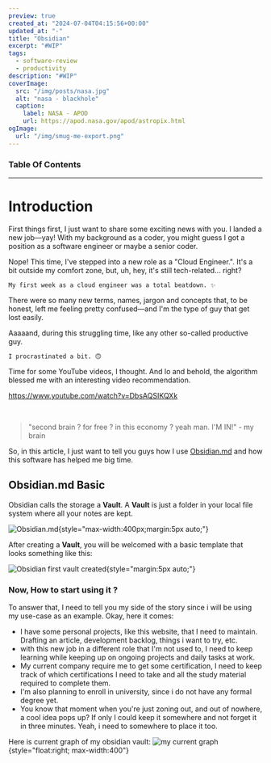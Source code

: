 ```yaml
---
preview: true
created_at: "2024-07-04T04:15:56+00:00"
updated_at: "-"
title: "Obsidian"
excerpt: "#WIP"
tags:
  - software-review
  - productivity
description: "#WIP"
coverImage:
  src: "/img/posts/nasa.jpg"
  alt: "nasa - blackhole"
  caption:
    label: NASA - APOD
    url: https://apod.nasa.gov/apod/astropix.html
ogImage:
  url: "/img/smug-me-export.png"
---
```


### Table Of Contents

---

# Introduction

First things first, I just want to share some exciting news with you. I landed a new job—yay! With my background as a coder, you might guess I got a position as a software engineer or maybe a senior coder.

Nope! This time, I've stepped into a new role as a "Cloud Engineer.". It's a bit outside my comfort zone, but, uh, hey, it's still tech-related... right?

```text
My first week as a cloud engineer was a total beatdown. ✨
```

There were so many new terms, names, jargon and concepts that, to be honest, left me feeling pretty confused—and I'm the type of guy that get lost easily.

Aaaaand, during this struggling time, like any other so-called productive guy.

```text
I procrastinated a bit. 🙃
```

Time for some YouTube videos, I thought. And lo and behold, the algorithm blessed me with an interesting video recommendation.

https://www.youtube.com/watch?v=DbsAQSIKQXk

&nbsp;

> "second brain ? for free ? in this economy ? yeah man. I'M IN!" - my brain

So, in this article, I just want to tell you guys how I use [Obsidian.md](https://obsidian.md/) and how this software has helped me big time.

## Obsidian.md Basic

Obsidian calls the storage a **Vault**. A **Vault** is just a folder in your local file system where all your notes are kept.

![Obsidian.md](/img/posts/obsidian1.png){style="max-width:400px;margin:5px auto;"}

After creating a **Vault**, you will be welcomed with a basic template that looks something like this:

![Obsidian first vault created](/img/posts/obsidian2.png){style="margin:5px auto;"}

### Now, How to start using it ?

To answer that, I need to tell you my side of the story since i will be using my use-case as an example. Okay, here it comes:

- I have some personal projects, like this website, that I need to maintain. Drafting an article, development backlog, things i want to try, etc.
- with this new job in a different role that I'm not used to, I need to keep learning while keeping up on ongoing projects and daily tasks at work.
- My current company require me to get some certification, I need to keep track of which certifications I need to take and all the study material required to complete them.
- I'm also planning to enroll in university, since i do not have any formal degree yet.
- You know that moment when you're just zoning out, and out of nowhere, a cool idea pops up? If only I could keep it somewhere and not forget it in three minutes. Yeah, i need to somewhere to place it too.

Here is current graph of my obsidian vault:
![my current graph](/img/posts/obsidian3.png){style="float:right; max-width:400"}
